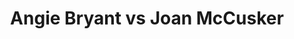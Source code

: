 ---
title: Angie Bryant vs Joan McCusker
player1:
  name: Bryant, Angie
  percent: 79
  wins: 0
  losses: 2
player2:
  name: McCusker, Joan
  percent: 83
  wins: 2
  losses: 0
games:
- player1:
    team: NS
    position: Second
    percent: 80
    win: 0
    loss: 1
  player2:
    team: CA
    position: Second
    percent: 91
    win: 1
    loss: 0
  event: Hearts
  year: 1994
  draw: Round Robin(3)
  score: CA 6 - NS 5
- player1:
    team: NS
    position: Third
    percent: 79
    win: 0
    loss: 1
  player2:
    team: CA
    position: Second
    percent: 75
    win: 1
    loss: 0
  event: Hearts
  year: 1998
  draw: Round Robin(10)
  score: CA 7 - NS 6
- player1:
    team: MAT
    position: Third
    percent: 91
    win: 0
    loss: 1
  player2:
    team: SCHM
    position: Second
    percent: 76
    win: 1
    loss: 0
  event: Trials (Women)
  year: 1997
  draw: Round Robin(7)
  score: MAT 4 - SCHM 6
---
